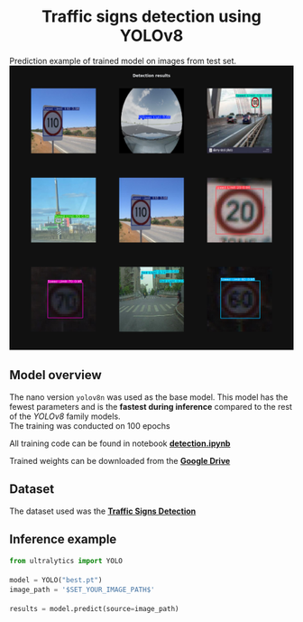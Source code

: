 # <center>Traffic signs detection using YOLOv8</center>
Prediction example of trained model on images from test set.  
![](imgs/detection_test.png)

## Model overview
The nano version `yolov8n` was used as the base model. This model has the fewest parameters and is the **fastest during inference** compared to the rest of the *YOLOv8* family models.  
The training was conducted on 100 epochs

All training code can be found in notebook [<b>detection.ipynb</b>](detection.ipynb)

Trained weights can be downloaded from the [<b>Google Drive</b>](https://drive.google.com/file/d/1qquGfSj1MkDexq6Y0ccs1zHrCD0ClnsF/view?usp=drive_link)
## Dataset
The dataset used was the [<b>Traffic Signs Detection</b>](https://www.kaggle.com/datasets/pkdarabi/cardetection/data)

## Inference example
```python
from ultralytics import YOLO

model = YOLO("best.pt")
image_path = '$SET_YOUR_IMAGE_PATH$'

results = model.predict(source=image_path)
```